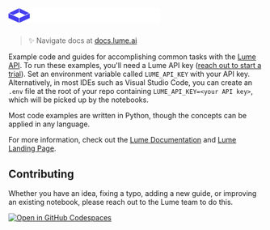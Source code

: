 <a href="https://www.lume.ai" target="_blank">
  <picture>
    <source media="(prefers-color-scheme: dark)" srcset="/images/logo.png" style="max-width: 100%; width: 300px; margin-bottom: 20px">
    <img alt="OpenAI Cookbook Logo" src="/images/logo_cookbook.png" width="300px">
  </picture>
</a>

<h3></h3>
 
> ✨ Navigate docs at [docs.lume.ai](https://docs.lume.ai)

Example code and guides for accomplishing common tasks with the [Lume API](https://docs.lume.ai). To run these examples, you'll need a Lume API key ([reach out to start a trial]([https://](https://cal.com/lume-ai/intro-call?date=2024-04-18&month=2024-04))). Set an environment variable called `LUME_API_KEY` with your API key. Alternatively, in most IDEs such as Visual Studio Code, you can create an `.env` file at the root of your repo containing `LUME_API_KEY=<your API key>`, which will be picked up by the notebooks.

Most code examples are written in Python, though the concepts can be applied in any language.

For more information, check out the [Lume Documentation](https://docs.lume.ai) and [Lume Landing Page](https://www.lume.ai).

## Contributing

Whether you have an idea, fixing a typo, adding a new guide, or improving an existing notebook, please reach out to the Lume team to do this.

[![Open in GitHub Codespaces](https://github.com/codespaces/badge.svg)](https://github.com/codespaces/new?hide_repo_select=true&ref=main&repo=468576060&machine=basicLinux32gb&location=EastUs)
